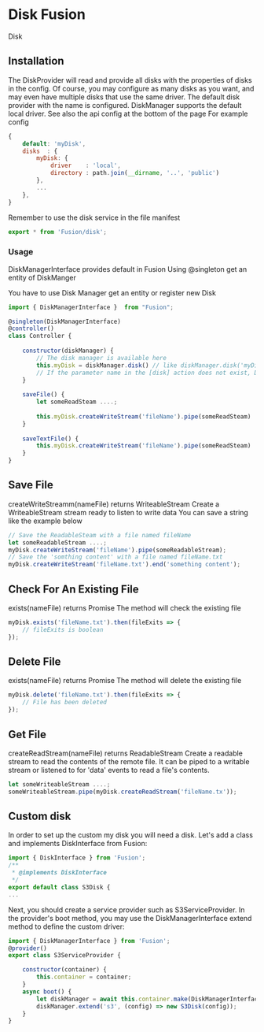 # Disk Fusion

Disk 

## Installation
The DiskProvider will read and provide all disks with the properties of disks in the config.
Of course, you may configure as many disks as you want, and may even have multiple disks that use the same driver.
The default disk provider with the name is configured. DiskManager supports the default local driver. See also the api config at the bottom of the page
For example config
```js
{
    default: 'myDisk',
    disks  : {
        myDisk: {
            driver    : 'local',
            directory : path.join(__dirname, '..', 'public')
        },
        ...
    },
}
```

Remember to use the disk service in the file manifest
```js
export * from 'Fusion/disk';
```

### Usage
DiskManagerInterface provides default in Fusion
Using @singleton get an entity of DiskManger

You have to use Disk Manager get an entity or register new Disk
```js 
import { DiskManagerInterface }  from "Fusion";

@singleton(DiskManagerInterface)
@controller()
class Controller {
    
    constructor(diskManager) {
        // The disk manager is available here
        this.myDisk = diskManager.disk() // like diskManager.disk('myDisk')
        // If the parameter name in the [disk] action does not exist, Disk Manager will provide the default name
    }
    
    saveFile() {
        let someReadSteam ....;
        
        this.myDisk.createWriteStream('fileName').pipe(someReadSteam)
    }
    
    saveTextFile() {
        this.myDisk.createWriteStream('fileName').pipe(someReadSteam)
    }
}
```

## Save File 
createWriteStreamm(nameFile) returns WriteableStream
Create a WriteableStream stream ready to listen to write data
You can save a string like the example below
```js
// Save the ReadableSteam with a file named fileName
let someReadableStream ....;
myDisk.createWriteStream('fileName').pipe(someReadableStream);
// Save the 'somthing content' with a file named fileName.txt
myDisk.createWriteStream('fileName.txt').end('something content');
```
## Check For An Existing File
exists(nameFile) returns Promise<boolean>
The method will check the existing file
```js
myDisk.exists('fileName.txt').then(fileExits => {
    // fileExits is boolean
});
```
## Delete File
exists(nameFile) returns Promise<boolean>
The method will delete the existing file
```js
myDisk.delete('fileName.txt').then(fileExits => {
    // File has been deleted
});
```
## Get File
createReadStream(nameFile) returns ReadableStream
Create a readable stream to read the contents of the remote file. It can be piped to a writable stream or listened to for 'data' events to read a file's contents.

```js
let someWriteableStream ....;
someWriteableStream.pipe(myDisk.createReadStream('fileName.tx'));
```
## Custom disk

In order to set up the custom my disk you will need a disk. Let's add a class and implements DiskInterface from Fusion:

```js
import { DiskInterface } from 'Fusion';
/**
 * @implements DiskInterface
 */
export default class S3Disk {
...
```
Next, you should create a service provider such as S3ServiceProvider. In the provider's  boot method, you may use the DiskManagerInterface extend method to define the custom driver:

```js
import { DiskManagerInterface } from 'Fusion';
@provider()
export class S3ServiceProvider {

    constructor(container) {
        this.container = container;
    }
    async boot() {
        let diskManager = await this.container.make(DiskManagerInterface);
        diskManager.extend('s3', (config) => new S3Disk(config));
    }
}
```








